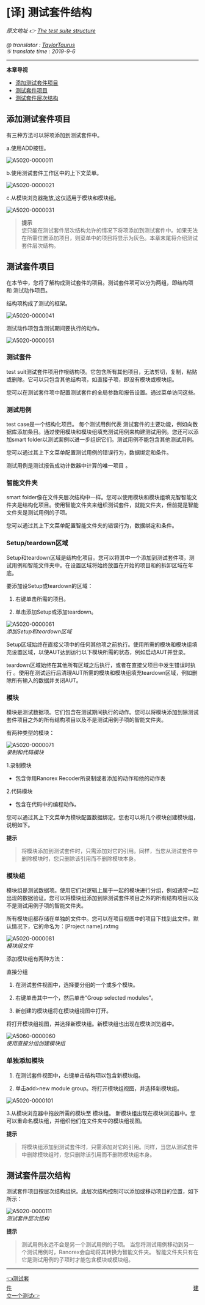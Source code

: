 # [译] 测试套件结构

*原文地址 👉 [The test suite structure][0]*

*@ translator : [TaylorTaurus](https://github.com/taylortaurus)*    
*♋ translate time : 2019-9-6*    

---

**本章导视**


- [添加测试套件项目](#添加测试套件项目)
- [测试套件项目](#测试套件项目)
- [测试套件层次结构](#测试套件层次结构)

## 添加测试套件项目
有三种方法可以将项添加到测试套件中。

a.使用ADD按钮。

![A5020-0000011](https://gitee.com/taylortaurus/RX_UserGuide_GitBook_Picbed/raw/master/TestSuite/A5020-0000011.png)


b.使用测试套件工作区中的上下文菜单。

![A5020-0000021](https://gitee.com/taylortaurus/RX_UserGuide_GitBook_Picbed/raw/master/TestSuite/A5020-0000021.png)

c.从模块浏览器拖放,这仅适用于模块和模块组。

![A5020-0000031](https://gitee.com/taylortaurus/RX_UserGuide_GitBook_Picbed/raw/master/TestSuite/A5020-0000031.png)

>**提示**   
>您只能在测试套件层次结构允许的情况下将项添加到测试套件中。如果无法在所需位置添加项目，则菜单中的项目将显示为灰色。本章末尾将介绍测试套件层次结构。





## 测试套件项目
在本节中，您将了解构成测试套件的项目。测试套件项可以分为两组，即结构项 和 测试动作项目。

结构项构成了测试的框架。

![A5020-0000041](https://gitee.com/taylortaurus/RX_UserGuide_GitBook_Picbed/raw/master/TestSuite/A5020-0000041.png)

测试动作项包含测试期间要执行的动作。

![A5020-0000051](https://gitee.com/taylortaurus/RX_UserGuide_GitBook_Picbed/raw/master/TestSuite/A5020-0000051.png)

### **测试套件**
test suit测试套件项用作根结构项。它包含所有其他项目，无法剪切，复制，粘贴或删除。它可以只包含其他结构项，如直接子项，即没有模块或模块组。

您可以在测试套件项中配置测试套件的全局参数和报告设置。通过菜单访问这些。

### **测试用例**
test case是一个结构化项目。 每个测试用例代表 测试套件的主要功能，例如向数据库添加条目。通过使用模块和模块组填充测试用例来构建测试用例。您还可以添加smart folder以测试案例以进一步组织它们。测试用例不能包含其他测试用例。

您可以通过其上下文菜单配置测试用例的错误行为，数据绑定和条件。

测试用例是测试报告成功计数器中计算的唯一项目 。

### **智能文件夹**
 smart folder像在文件夹层次结构中一样。您可以使用模块和模块组填充智智能文件夹是结构化项目。使用智能文件夹来组织测试套件，就能文件夹，但前提是智能文件夹是测试用例的子项。

您可以通过其上下文菜单配置智能文件夹的错误行为，数据绑定和条件。

### **Setup/teardown区域**
Setup和teardown区域是结构化项目。您可以将其中一个添加到测试套件项，测试用例和智能文件夹中。在设置区域将始终放置在开始的项目和的拆卸区域在年底。

要添加设Setup或teardown的区域：    

1. 右键单击所需的项目。 

2. 单击添加Setup或添加teardown。

![A5020-0000061](https://gitee.com/taylortaurus/RX_UserGuide_GitBook_Picbed/raw/master/TestSuite/A5020-0000061.png)    
*添加Setup和teardown区域*

Setup区域始终在直接父项中的任何其他项之前执行。使用所需的模块和模块组填充设置区域，以使AUT达到运行以下模块所需的状态，例如启动AUT并登录。

teardown区域始终在其他所有区域之后执行，或者在直接父项目中发生错误时执行 。使用在测试运行后清理AUT所需的模块和模块组填充teardown区域，例如删除所有输入的数据并关闭AUT。

### **模块**
模块是测试数据项。它们包含在测试期间执行的动作。您可以将模块添加到除测试套件项目之外的所有结构项目以及不是测试用例子项的智能文件夹。

有两种类型的模块：

![A5020-0000071](https://gitee.com/taylortaurus/RX_UserGuide_GitBook_Picbed/raw/master/TestSuite/A5020-0000071.png)   
*录制和代码模块*

1.录制模块
- 包含你用Ranorex Recoder所录制或者添加的动作和他的动作表

2.代码模块
- 包含在代码中的编程动作。


您可以通过其上下文菜单为模块配置数据绑定。您也可以将几个模块创建模块组，说明如下。

**提示**
>将模块添加到测试套件时，只需添加对它的引用。同样，当您从测试套件中删除模块时，您只删除该引用而不删除模块本身。

### **模块组**
模块组是测试数据项。使用它们对逻辑上属于一起的模块进行分组，例如通常一起出现的数据验证。您可以将模块组添加到除测试套件项目之外的所有结构项目以及不是测试用例子项的智能文件夹。

所有模块组都存储在单独的文件中。您可以在项目视图中的项目下找到此文件。默认情况下，它的命名为：[Project name].rxtmg


![A5020-0000081](https://gitee.com/taylortaurus/RX_UserGuide_GitBook_Picbed/raw/master/TestSuite/A5020-0000081.png)   
*模块组文件*

添加模块组有两种方法：

直接分组

1. 在测试套件视图中，选择要分组的一个或多个模块。

2. 右键单击其中一个，然后单击“Group selected modules”。

3. 新创建的模块组将在模块组视图中打开。

将打开模块组视图，并选择新模块组。新模块组也出现在模块浏览器中。

![A5060-0000060](https://gitee.com/taylortaurus/RX_UserGuide_GitBook_Picbed/raw/master/TestSuite/A5060-0000060.png)    
*使用直接分组创建模块组*


### **单独添加模块**
1. 在测试套件视图中，右键单击结构项以包含新模块组。

2. 单击add>new module group。将打开模块组视图，并选择新模块组。

![A5020-0000101](https://gitee.com/taylortaurus/RX_UserGuide_GitBook_Picbed/raw/master/TestSuite/A5020-0000101.png)

3.从模块浏览器中拖放所需的模块至 模块组。
新模块组出现在模块浏览器中。您可以重命名模块组，并组织他们在文件夹中的模块组视图。

**提示**
>将模块组添加到测试套件时，只需添加对它的引用。同样，当您从测试套件中删除模块组时，您只删除该引用而不删除模块组本身。



## 测试套件层次结构
测试套件项目按层次结构组织。此层次结构控制可以添加或移动项目的位置，如下所示：

![A5020-0000111](https://gitee.com/taylortaurus/RX_UserGuide_GitBook_Picbed/raw/master/TestSuite/A5020-0000111.png)    
*测试套件层次结构*

**提示**
>测试用例永远不会是另一个测试用例的子项。
当您将测试用例移动到另一个测试用例时，Ranorex会自动将其转换为智能文件夹。
智能文件夹只有在它是测试用例的子项时才能包含模块或模块组。

---
[👈测试套件][1]&emsp;&emsp;&emsp;&emsp;&emsp;&emsp;&emsp;&emsp;&emsp;&emsp;&emsp;&emsp;&emsp;&emsp;&emsp;&emsp;&emsp;&emsp;&emsp;&emsp;&emsp;&emsp;&emsp;&emsp;&emsp;&emsp;&emsp;&emsp;&emsp;&emsp;&emsp;&emsp;&emsp;&emsp;[建立一个测试👉][2]

[0]:https://www.ranorex.com/help/latest/ranorex-studio-fundamentals/test-suite/test-suite-structure-elements/
[1]:.\introduction.html
[2]:.\build-a-test.html